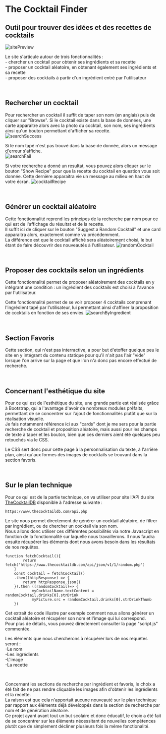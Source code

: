 # The Cocktail Finder
## Outil pour trouver des idées et des recettes de cocktails
![sitePreview](site.png)

Le site s'articule autour de trois fonctionnalités :<br> 
    - chercher un cocktail pour obtenir ses ingrédients et sa recette<br>
    - proposer un cocktail aléatoire, en obtenant également ses ingrédients et sa recette<br>
    - proposer des cocktails à partir d'un ingrédient entré par l'utilisateur<br>

<br>

## Rechercher un cocktail

Pour rechercher un cocktail il suffit de taper son nom (en anglais) puis de cliquer sur "Browse". Si le cocktail existe dans la base de données, une carte apparaitre alors avec la photo du cocktail, son nom, ses ingrédients ainsi qu'un bouton permettant d'afficher sa recette. <br>
![searchSuccess](searchResult.png)

Si le nom tapé n'est pas trouvé dans la base de donnée, alors un message d'erreur s'affiche.<br>
![searchFail](searchError.png)

Si votre recherche a donné un resultat, vous pouvez alors cliquer sur le bouton "Show Recipe" pour que la recette du cocktail en question vous soit donnée. Cette dernière apparaitra vie un message au milieu en haut de votre écran. 
![cocktailRecipe](searchModal.png)

<br>

## Générer un cocktail aléatoire

Cette fonctionnalité reprend les principes de la recherche par nom pour ce qui est de l'affichage du résultat et de la recette.<br>
Il suffit ici de cliquer sur le bouton "Suggest a Random Cocktail" et une card apparaitra alors, exactement comme vu précédemment.<br>
La différence est que le cocktail affiché sera aléatoirement choisi, le but étant de faire découvrir des nouveautés à l'utilisateur. 
![randomCocktail](randomCocktail.png)

<br>

## Proposer des cocktails selon un ingrédients

Cette fonctionnalité permet de proposer aléatoirement des cocktails en y intégrant une condition : un ingrédient des cocktails est choisi à l'avance par l'utilisateur.

Cette fonctionnalité permet de se voir proposer 4 cocktails comprenant l'ingrédient tapé par l'utilisateur, lui permettant ainsi d'affiner la proposition de cocktails en fonction de ses envies.
![searchByIngredient](ingredientFilter.png)

<br>

## Section Favoris

Cette section, qui n'est pas interractive, a pour but d'etoffer quelque peu le site en y intégrant du contenu statique pour qu'il n'ait pas l'air "vide" lorsque l'on arrive sur la page et que l'on n'a donc pas encore effectué de recherche.<br>

<br>

## Concernant l'esthétique du site

Pour ce qui est de l'esthétique du site, une grande partie est réalisée grâce à Bootstrap, qui a l'avantage d'avoir de nombreux modules préfaits, permettant de se concentrer sur l'ajout de fonctionnalités plutôt que sur la réalisation visuelle.<br>
Je fais notamment référence ici aux "cards" dont je me sers pour la partie recherche de cocktail et proposition aléatoire, mais aussi pour les champs de texte à taper et les bouton, bien que ces derniers aient été quelques peu retouchés via le CSS.

Le CSS sert donc pour cette page à la personnalisation du texte, à l'arrière plan, ainsi qu'aux formes des images de cocktails se trouvant dans la section favoris.

<br>

## Sur le plan technique

Pour ce qui est de la partie technique, on va utiliser pour site l'API du site <a href="https://www.thecocktaildb.com/api.php">TheCocktailDB</a> disponible à l'adresse suivante : 
```
https://www.thecocktaildb.com/api.php
```

Le site nous permet directement de générer un cocktail aléatoire, de filtrer par ingrédient, ou de chercher un cocktail via son nom. <br>
Nous allons donc utiliser ces différentes possibilités via notre Javascript en fonction de la fonctionnalité sur laquelle nous travaillerons. 
Il nous faudra ensuite récupérer les éléments dont nous avons besoin dans les résultats de nos requêtes. 
```JS
function fetchCocktail(){
        return fetch('https://www.thecocktaildb.com/api/json/v1/1/random.php')
    }
    const cocktail = fetchCocktail()
    .then((httpResponse) => {
        return httpResponse.json()
    }).then ((randomCocktail)=> {
            myCocktailName.textContent = randomCocktail.drinks[0].strDrink 
            myPicture.src = randomCocktail.drinks[0].strDrinkThumb
    })
```
Cet extrait de code illustre par exemple comment nous allons générer un cocktail aléatoire et récupérer son nom et l'image qui lui correspond.<br>
Pour plus de détails, vous pouvez directement consulter la page "script.js" commentée.

Les éléments que nous chercherons à récupérer lors de nos requêtes seront :<br>
-Le nom<br>
-Les ingrédients<br>
-L'image<br>
-La recette<br>

<br>

Concernant les sections de recherche par ingrédient et favoris, le choix a été fait de ne pas rendre cliquable les images afin d'obtenir les ingrédients et la recette.<br>
La raison est que cela n'apportait aucune nouveauté sur le plan technique par rapport aux éléments déjà développés dans la section de recherche par nom et de génération aléatoire.<br>
Ce projet ayant avant tout un but scolaire et donc éducatif, le choix a été fait de se concentrer sur les éléments nécessitant de nouvelles compétences plutôt que de simplement décliner plusieurs fois la même fonctionalité.
